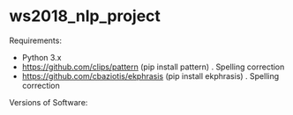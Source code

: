 # ws2018_nlp_project

Requirements:

- Python 3.x
- https://github.com/clips/pattern (pip install pattern) . Spelling correction
- https://github.com/cbaziotis/ekphrasis (pip install ekphrasis) . Spelling correction 

Versions of Software: 